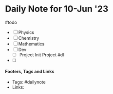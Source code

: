 
# Daily Note for 10-Jun '23
#todo
- [ ] Physics
- [ ] Chemistry
- [ ] Mathematics
- [ ] Dev
	- [ ] Project Init Project
#dl 
- [ ] 

#### Footers, Tags and Links
- Tags: #dailynote 
- Links: 

[^1]: